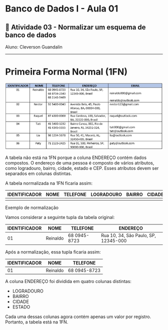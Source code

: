 # Banco de Dados I - Aula 01
## 📄 Atividade 03 - Normalizar um esquema de banco de dados 
Aluno: Cleverson Guandalin

---
# Primeira Forma Normal (1FN)

![Imagem do banco de dados](/05_Banco_De_Dados_I/Imagem01_Atividade03_BancodeDadosI.png)

A tabela não está na 1FN porque a coluna ENDEREÇO contém dados compostos. O endereço de uma pessoa é composto de vários atributos, como logradouro, bairro, cidade, estado e CEP. Esses atributos devem ser separados em colunas distintas.

A tabela normalizada na 1FN ficaria assim:


| IDENTIFICADOR | NOME     | TELEFONE      | LOGRADOURO | BAIRRO | CIDADE | ESTADO | CEP       |
|---------------|----------|---------------|------------|--------|--------|--------|-----------|
|               |          |               |            |        |        |        |           |

Exemplo de normalização

Vamos considerar a seguinte tupla da tabela original:


| IDENTIFICADOR | NOME     | TELEFONE      | ENDEREÇO                            |
|---------------|----------|---------------|-------------------------------------|
| 01            | Reinaldo | 68 0945-8723 | Rua 10, 34, São Paulo, SP, 12345-000 |


Após a normalização, essa tupla ficaria assim:

| IDENTIFICADOR | NOME     | TELEFONE      |
|---------------|----------|---------------|
| 01            | Reinaldo | 68 0945-8723 |


A coluna ENDEREÇO foi dividida em quatro colunas distintas:

- LOGRADOURO
- BAIRRO
- CIDADE
- ESTADO

Cada uma dessas colunas agora contém apenas um valor por registro. Portanto, a tabela está na 1FN.
